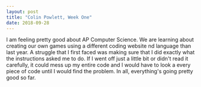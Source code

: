 ```yaml
---
layout: post
title: "Colin Powlett, Week One"
date: 2018-09-28
---
```


I am feeling pretty good about AP Computer Science. We are learning about creating our own games using a different coding website nd language than last year. A struggle that I first faced was making sure that I did exactly what the instructions asked me to do. If I went off just a little bit or didn't read it carefully, it could mess up my entire code and I would have to look a every piece of code until I would find the problem. In all, everything's going pretty good so far.
